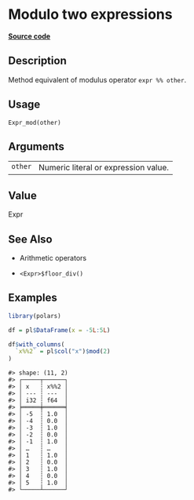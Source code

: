 

# Modulo two expressions

[**Source code**](https://github.com/pola-rs/r-polars/tree/main/R/expr__expr.R#L294)

## Description

Method equivalent of modulus operator <code>expr %% other</code>.

## Usage

<pre><code class='language-R'>Expr_mod(other)
</code></pre>

## Arguments

<table>
<tr>
<td style="white-space: nowrap; font-family: monospace; vertical-align: top">
<code id="Expr_mod_:_other">other</code>
</td>
<td>
Numeric literal or expression value.
</td>
</tr>
</table>

## Value

Expr

## See Also

<ul>
<li>

Arithmetic operators

</li>
<li>

<code>\<Expr\>$floor_div()</code>

</li>
</ul>

## Examples

``` r
library(polars)

df = pl$DataFrame(x = -5L:5L)

df$with_columns(
  `x%%2` = pl$col("x")$mod(2)
)
```

    #> shape: (11, 2)
    #> ┌─────┬──────┐
    #> │ x   ┆ x%%2 │
    #> │ --- ┆ ---  │
    #> │ i32 ┆ f64  │
    #> ╞═════╪══════╡
    #> │ -5  ┆ 1.0  │
    #> │ -4  ┆ 0.0  │
    #> │ -3  ┆ 1.0  │
    #> │ -2  ┆ 0.0  │
    #> │ -1  ┆ 1.0  │
    #> │ …   ┆ …    │
    #> │ 1   ┆ 1.0  │
    #> │ 2   ┆ 0.0  │
    #> │ 3   ┆ 1.0  │
    #> │ 4   ┆ 0.0  │
    #> │ 5   ┆ 1.0  │
    #> └─────┴──────┘
